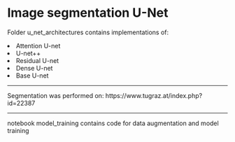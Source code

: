 # Image segmentation U-Net

Folder u_net_architectures contains implementations of:

<li> Attention U-net
<li> U-net++
<li> Residual U-net
<li> Dense U-net
<li> Base U-net

<hr>
Segmentation was performed on: https://www.tugraz.at/index.php?id=22387

<hr>
notebook model_training contains code for data augmentation and model training 